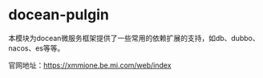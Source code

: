 # docean-pulgin

本模块为docean微服务框架提供了一些常用的依赖扩展的支持，如db、dubbo、nacos、es等等。

官网地址：https://xmmione.be.mi.com/web/index

